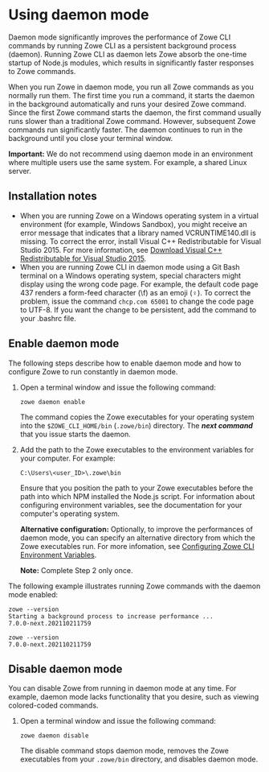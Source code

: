 # Using daemon mode

Daemon mode significantly improves the performance of Zowe CLI commands by running Zowe CLI as a persistent background process (daemon). Running Zowe CLI as daemon lets Zowe absorb the one-time startup of Node.js modules, which results in significantly faster responses to Zowe commands.

When you run Zowe in daemon mode, you run all Zowe commands as you normally run them. The first time you run a command, it starts the daemon in the background automatically and runs your desired Zowe command. Since the first Zowe command starts the daemon, the first command usually runs slower than a traditional Zowe command. However, subsequent Zowe commands run significantly faster. The daemon continues to run in the background until you close your terminal window.

**Important:** We do not recommend using daemon mode in an environment where multiple users use the same system. For example, a shared Linux server.

## Installation notes

* When you are running Zowe on a Windows operating system in a virtual environment (for example, Windows Sandbox), you might receive an error message that indicates that a library named VCRUNTIME140.dll is missing. To correct the error, install Visual C++ Redistributable for Visual Studio 2015. For more information, see [Download Visual C++ Redistributable for Visual Studio 2015](https://www.microsoft.com/en-us/download/details.aspx?id=48145).
* When you are running Zowe CLI in daemon mode using a Git Bash terminal on a Windows operating system, special characters might display using the wrong code page. For example, the default code page 437 renders a form-feed character (\f) as an emoji (♀️). To correct the problem, issue the command `chcp.com 65001` to change the code page to UTF-8. If you want the change to be persistent, add the command to your .bashrc file.

## Enable daemon mode

The following steps describe how to enable daemon mode and how to configure Zowe to run constantly in daemon mode.

1. Open a terminal window and issue the following command:

    ```
    zowe daemon enable
    ```

    The command copies the Zowe executables for your operating system into the `$ZOWE_CLI_HOME/bin` (`.zowe/bin`) directory. The ***next command*** that you issue starts the daemon.

2. Add the path to the Zowe executables to the environment variables for your computer. For example:

    ```
    C:\Users\<user_ID>\.zowe\bin
    ```

    Ensure that you position the path to your Zowe executables before the path into which NPM installed the Node.js script. For information about configuring environment variables, see the documentation for your computer's operating system.

    **Alternative configuration:** Optionally, to improve the performances of daemon mode, you can specify an alternative directory from which the Zowe executables run. For more infomation, see [Configuring Zowe CLI Environment Variables](../user-guide/cli-configuringcli.md).

    **Note:** Complete Step 2 only once.

The following example illustrates running Zowe commands with the daemon mode enabled:

```
zowe --version
Starting a background process to increase performance ...
7.0.0-next.202110211759

zowe --version
7.0.0-next.202110211759
```

## Disable daemon mode

You can disable Zowe from running in daemon mode at any time. For example, daemon mode lacks functionality that you desire, such as viewing colored-coded commands.

1. Open a terminal window and issue the following command:

    ```
    zowe daemon disable
    ```

    The disable command stops daemon mode, removes the Zowe executables from your `.zowe/bin` directory, and disables daemon mode.